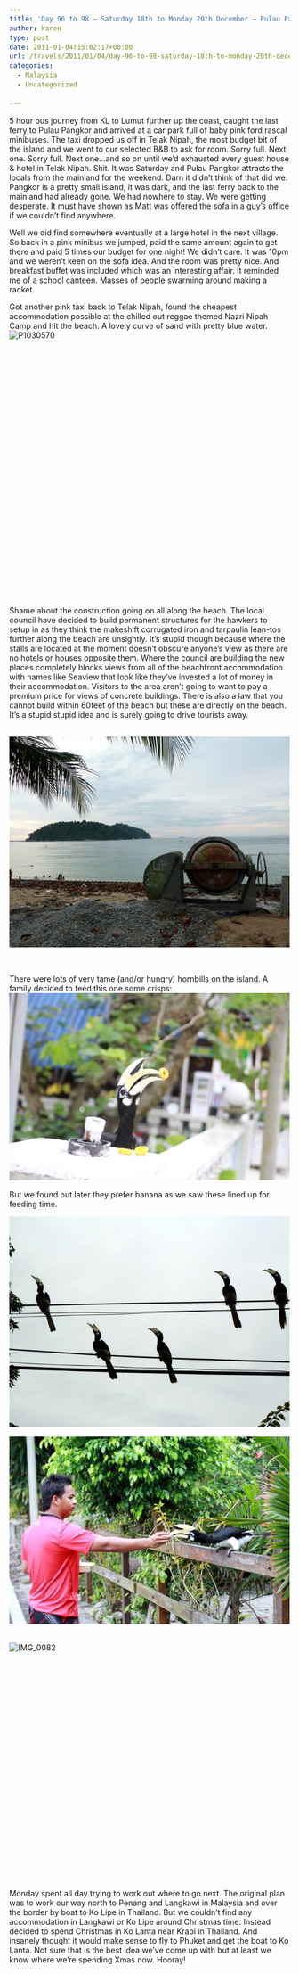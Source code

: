 ```yaml
---
title: 'Day 96 to 98 – Saturday 18th to Monday 20th December – Pulau Pangkor'
author: karen
type: post
date: 2011-01-04T15:02:17+00:00
url: /travels/2011/01/04/day-96-to-98-saturday-18th-to-monday-20th-december-pulau-pangkor/
categories:
  - Malaysia
  - Uncategorized

---
```

5 hour bus journey from KL to Lumut further up the coast, caught the last ferry to Pulau Pangkor and arrived at a car park full of baby pink ford rascal minibuses. The taxi dropped us off in Telak Nipah, the most budget bit of the island and we went to our selected B&B to ask for room. Sorry full. Next one. Sorry full. Next one…and so on until we’d exhausted every guest house & hotel in Telak Nipah. Shit. It was Saturday and Pulau Pangkor attracts the locals from the mainland for the weekend. Darn it didn’t think of that did we. Pangkor is a pretty small island, it was dark, and the last ferry back to the mainland had already gone. We had nowhere to stay. We were getting desperate. It must have shown as Matt was offered the sofa in a guy’s office if we couldn’t find anywhere.

Well we did find somewhere eventually at a large hotel in the next village. So back in a pink minibus we jumped, paid the same amount again to get there and paid 5 times our budget for one night! We didn’t care. It was 10pm and we weren’t keen on the sofa idea. And the room was pretty nice. And breakfast buffet was included which was an interesting affair. It reminded me of a school canteen. Masses of people swarming around making a racket. 

Got another pink taxi back to Telak Nipah, found the cheapest accommodation possible at the chilled out reggae themed Nazri Nipah Camp and hit the beach. A lovely curve of sand with pretty blue water. <img title="P1030570" style="border-top-width: 0px; display: block; border-left-width: 0px; float: none; border-bottom-width: 0px; margin-left: auto; margin-right: auto; border-right-width: 0px" height="480" alt="P1030570" src="http://www.mattburns.co.uk/travels/wp-content/uploads/2011/01/P1030570_thumb.jpg" width="640" border="0" />

Shame about the construction going on all along the beach. The local council have decided to build permanent structures for the hawkers to setup in as they think the makeshift corrugated iron and tarpaulin lean-tos further along the beach are unsightly. It’s stupid though because where the stalls are located at the moment doesn’t obscure anyone’s view as there are no hotels or houses opposite them. Where the council are building the new places completely blocks views from all of the beachfront accommodation with names like Seaview that look like they’ve invested a lot of money in their accommodation. Visitors to the area aren’t going to want to pay a premium price for views of concrete buildings. There is also a law that you cannot build within 60feet of the beach but these are directly on the beach. It’s a stupid stupid idea and is surely going to drive tourists away. 

&nbsp;![P1030559](/travels-wp-content/uploads/2011/01/P1030559.jpg)

&nbsp;

There were lots of very tame (and/or hungry) hornbills on the island. A family decided to feed this one some crisps: ![IMG_0076](/travels-wp-content/uploads/2011/01/IMG_0076.jpg)

But we found out later they prefer banana as we saw these lined up for feeding time.

![hornbills at feeding time](/travels-wp-content/uploads/2011/01/P10305481.jpg) 

![IMG_0085](/travels-wp-content/uploads/2011/01/IMG_0085.jpg)

&nbsp; <img title="IMG_0082" style="border-top-width: 0px; display: block; border-left-width: 0px; float: none; border-bottom-width: 0px; margin-left: auto; margin-right: auto; border-right-width: 0px" height="427" alt="IMG_0082" src="http://www.mattburns.co.uk/travels/wp-content/uploads/2011/01/IMG_0082_thumb.jpg" width="640" border="0" />

Monday spent all day trying to work out where to go next. The original plan was to work our way north to Penang and Langkawi in Malaysia and over the border by boat to Ko Lipe in Thailand. But we couldn’t find any accommodation in Langkawi or Ko Lipe around Christmas time. Instead decided to spend Christmas in Ko Lanta near Krabi in Thailand. And insanely thought it would make sense to fly to Phuket and get the boat to Ko Lanta. Not sure that is the best idea we’ve come up with but at least we know where we’re spending Xmas now. Hooray!

 [1]: http://www.mattburns.co.uk/travels/wp-content/uploads/2011/01/P1030559.jpg
 [2]: http://www.mattburns.co.uk/travels/wp-content/uploads/2011/01/IMG_0076.jpg
 [3]: http://www.mattburns.co.uk/travels/wp-content/uploads/2011/01/P10305481.jpg
 [4]: http://www.mattburns.co.uk/travels/wp-content/uploads/2011/01/IMG_0085.jpg